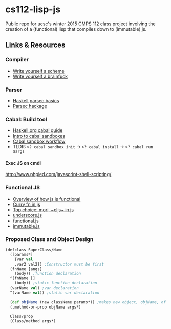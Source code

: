 # cs112-lisp-js
Public repo for ucsc's winter 2015 CMPS 112 class project involving the creation of a (functional) lisp that compiles down to (immutable) js.

## Links & Resources

### Compiler
* [Write yourself a scheme](http://en.wikibooks.org/wiki/Write_Yourself_a_Scheme_in_48_Hours/First_Steps)
* [Write yourself a brainfuck](https://github.com/quchen/articles/blob/master/write_yourself_a_brainfuck.md)

### Parser
* [Haskell parsec basics](http://unbui.lt/#!/post/haskell-parsec-basics)
* [Parsec hackage](http://hackage.haskell.org/package/parsec-3.1.8)

### Cabal: Build tool
* [Haskell.org cabal guide](https://www.haskell.org/cabal/users-guide/installing-packages.html)
* [Intro to cabal sandboxes](https://www.fpcomplete.com/school/to-infinity-and-beyond/older-but-still-interesting/an-introduction-to-cabal-sandboxes-copy)
* [Cabal sandbox workflow](http://chromaticleaves.com/posts/cabal-sandbox-workflow.html)
* TLDR: `>? cabal sandbox init` -> `>? cabal install` -> `>? cabal run $args`

#### Exec JS on cmdl
http://www.phpied.com/javascript-shell-scripting/

### Functional JS
* [Overview of how js is functional](http://www.hunlock.com/blogs/Functional_Javascript)
* [Curry fn in js](http://www.crockford.com/javascript/www_svendtofte_com/code/curried_javascript/index.html)
* [Top choice: mori, ~cljs~ in js](http://swannodette.github.io/mori/)
* [underscore.js](http://underscorejs.org/)
* [functional.js](http://functionaljs.com/)
* [immutable.js](http://facebook.github.io/immutable-js/)

### Proposed Class and Object Design
```Clojure
(defclass SuperClass/Name
  ([params*]
    {var val
    ,var2 val2}) ;Constructor must be first
  (fnName [angs]
    (body)) ;function declaration
  ^(fnName [] 
    (body)) ;static function declaration
  (varName val) ;var declaration
  ^(varName val)) ;static var declaration
  
  (def objName (new className params*)) ;makes new object, objName, of type className
  (.method-or-prop objName args*)
  
  Class/prop
  (Class/method args*)
```
